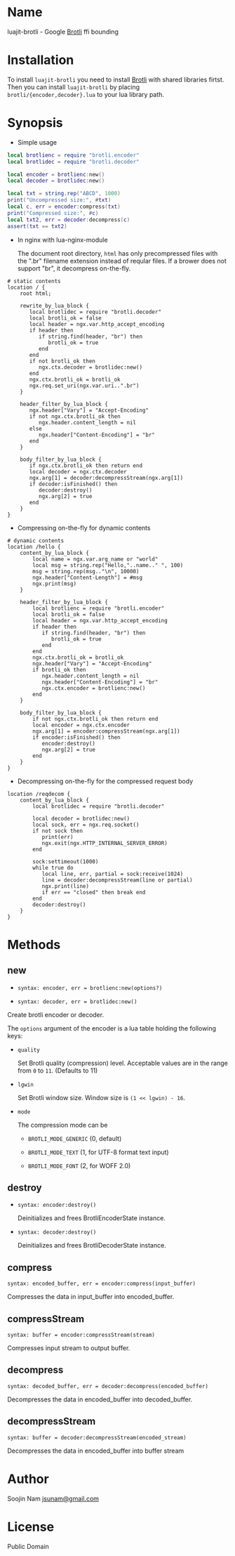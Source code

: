Name
====
luajit-brotli - Google [Brotli](https://github.com/google/brotli) ffi bounding


Installation
============
To install `luajit-brotli` you need to install
[Brotli](https://github.com/google/brotli#build-instructions)
with shared libraries firtst.
Then you can install `luajit-brotli` by placing `brotli/{encoder,decoder}.lua` to
your lua library path.


Synopsis
========

* Simple usage
```lua
local brotlienc = require "brotli.encoder"
local brotlidec = require "brotli.decoder"

local encoder = brotlienc:new()
local decoder = brotlidec:new()

local txt = string.rep("ABCD", 1000)
print("Uncompressed size:", #txt)
local c, err = encoder:compress(txt)
print("Compressed size:", #c)
local txt2, err = decoder:decompress(c)
assert(txt == txt2)
```

* In nginx with lua-nginx-module

  The document root directory, `html` has only precompressed files with the ".br" filename
  extension instead of reqular files. If a brower does not support "br",
  it decompress on-the-fly.
```nginx
# static contents
location / {
    root html;
    
    rewrite_by_lua_block {
       local brotlidec = require "brotli.decoder"
       local brotli_ok = false
       local header = ngx.var.http_accept_encoding
       if header then
          if string.find(header, "br") then
             brotli_ok = true
          end
       end
       if not brotli_ok then
          ngx.ctx.decoder = brotlidec:new()
       end
       ngx.ctx.brotli_ok = brotli_ok
       ngx.req.set_uri(ngx.var.uri..".br")
    }

    header_filter_by_lua_block {
       ngx.header["Vary"] = "Accept-Encoding"                
       if not ngx.ctx.brotli_ok then
          ngx.header.content_length = nil
       else
          ngx.header["Content-Encoding"] = "br"
       end
    }
    
    body_filter_by_lua_block {
       if ngx.ctx.brotli_ok then return end
       local decoder = ngx.ctx.decoder
       ngx.arg[1] = decoder:decompressStream(ngx.arg[1])
       if decoder:isFinished() then
          decoder:destroy()
          ngx.arg[2] = true
       end
    }
}
```

* Compressing on-the-fly for dynamic contents
```nginx
# dynamic contents
location /hello {
    content_by_lua_block {
        local name = ngx.var.arg_name or "world"
        local msg = string.rep("Hello,"..name.." ", 100)
        msg = string.rep(msg.."\n", 10000)
        ngx.header["Content-Length"] = #msg 
        ngx.print(msg)
    }

    header_filter_by_lua_block {
        local brotlienc = require "brotli.encoder"
        local brotli_ok = false
        local header = ngx.var.http_accept_encoding
        if header then
           if string.find(header, "br") then
              brotli_ok = true
           end
        end
        ngx.ctx.brotli_ok = brotli_ok
        ngx.header["Vary"] = "Accept-Encoding"
        if brotli_ok then
           ngx.header.content_length = nil
           ngx.header["Content-Encoding"] = "br"
           ngx.ctx.encoder = brotlienc:new()
        end
    }

    body_filter_by_lua_block {
        if not ngx.ctx.brotli_ok then return end                
        local encoder = ngx.ctx.encoder
        ngx.arg[1] = encoder:compressStream(ngx.arg[1])        
        if encoder:isFinished() then
           encoder:destroy()
           ngx.arg[2] = true
        end
    }
}
```

* Decompressing on-the-fly for the compressed request body
```nginx
location /reqdecom {
    content_by_lua_block {
        local brotlidec = require "brotli.decoder"

        local decoder = brotlidec:new()
        local sock, err = ngx.req.socket()
        if not sock then
           print(err)
           ngx.exit(ngx.HTTP_INTERNAL_SERVER_ERROR)
        end

        sock:settimeout(1000)
        while true do
           local line, err, partial = sock:receive(1024)
           line = decoder:decompressStream(line or partial)
           ngx.print(line)
           if err == "closed" then break end
        end
        decoder:destroy()
    }
}
```

Methods
=======

new
---
* `syntax: encoder, err = brotlienc:new(options?)`

* `syntax: decoder, err = brotlidec:new()`

Create brotli encoder or decoder.

The `options` argument of the encoder is a lua table holding the following keys:

* `quality`

    Set Brotli quality (compression) level.
    Acceptable values are in the range from `0` to `11`.
    (Defaults to 11)

* `lgwin`

    Set Brotli window size. Window size is `(1 << lgwin) - 16`.

* `mode`

    The compression mode can be
    
    * `BROTLI_MODE_GENERIC` (0, default)
    
    * `BROTLI_MODE_TEXT` (1, for UTF-8 format text input)

    * `BROTLI_MODE_FONT` (2, for WOFF 2.0)


destroy
-------
* `syntax: encoder:destroy()`

    Deinitializes and frees BrotliEncoderState instance.

* `syntax: decoder:destroy()`

    Deinitializes and frees BrotliDecoderState instance.


compress
--------
`syntax: encoded_buffer, err = encoder:compress(input_buffer)`

Compresses the data in input_buffer into encoded_buffer.


compressStream
--------------
`syntax: buffer = encoder:compressStream(stream)`

Compresses input stream to output buffer.


decompress
----------
`syntax: decoded_buffer, err = decoder:decompress(encoded_buffer)`

Decompresses the data in encoded_buffer into decoded_buffer.


decompressStream
----------------
`syntax: buffer = decoder:decompressStream(encoded_stream)`

Decompresses the data in encoded_buffer into buffer stream

Author
======
Soojin Nam jsunam@gmail.com

License
=======
Public Domain
